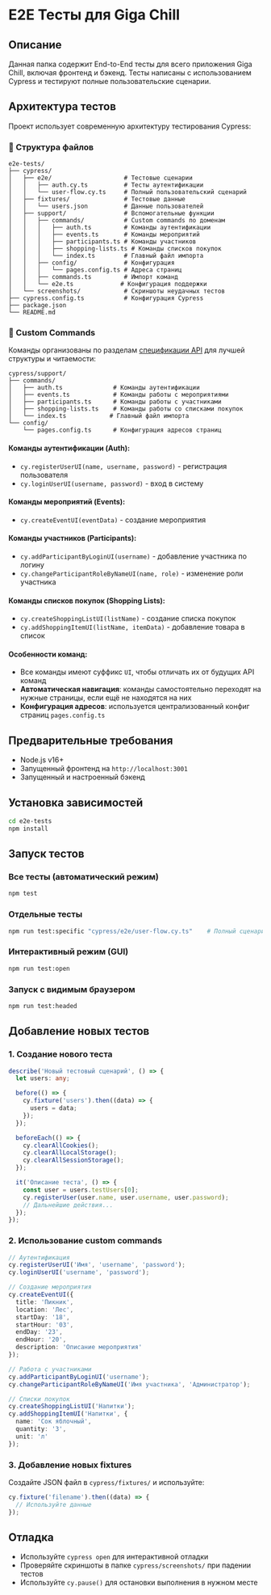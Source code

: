 # E2E Тесты для Giga Chill

## Описание

Данная папка содержит End-to-End тесты для всего приложения Giga Chill, включая фронтенд и бэкенд. Тесты написаны с использованием Cypress и тестируют полные пользовательские сценарии.

## Архитектура тестов

Проект использует современную архитектуру тестирования Cypress:

### 📁 Структура файлов

```
e2e-tests/
├── cypress/
│   ├── e2e/                    # Тестовые сценарии
│   │   ├── auth.cy.ts          # Тесты аутентификации
│   │   └── user-flow.cy.ts     # Полный пользовательский сценарий
│   ├── fixtures/               # Тестовые данные
│   │   └── users.json          # Данные пользователей
│   ├── support/                # Вспомогательные функции
│   │   ├── commands/           # Custom commands по доменам
│   │   │   ├── auth.ts         # Команды аутентификации
│   │   │   ├── events.ts       # Команды мероприятий
│   │   │   ├── participants.ts # Команды участников
│   │   │   ├── shopping-lists.ts # Команды списков покупок
│   │   │   └── index.ts        # Главный файл импорта
│   │   ├── config/             # Конфигурация
│   │   │   └── pages.config.ts # Адреса страниц
│   │   ├── commands.ts         # Импорт команд
│   │   └── e2e.ts             # Конфигурация поддержки
│   └── screenshots/            # Скриншоты неудачных тестов
├── cypress.config.ts           # Конфигурация Cypress
├── package.json
└── README.md
```

### 🔧 Custom Commands

Команды организованы по разделам [спецификации API](../openapi/api.yml) для лучшей структуры и читаемости:

```
cypress/support/
├── commands/
│   ├── auth.ts              # Команды аутентификации
│   ├── events.ts            # Команды работы с мероприятиями
│   ├── participants.ts      # Команды работы с участниками
│   ├── shopping-lists.ts    # Команды работы со списками покупок
│   └── index.ts            # Главный файл импорта
└── config/
    └── pages.config.ts      # Конфигурация адресов страниц
```

#### Команды аутентификации (Auth):
- `cy.registerUserUI(name, username, password)` - регистрация пользователя
- `cy.loginUserUI(username, password)` - вход в систему

#### Команды мероприятий (Events):
- `cy.createEventUI(eventData)` - создание мероприятия

#### Команды участников (Participants):
- `cy.addParticipantByLoginUI(username)` - добавление участника по логину
- `cy.changeParticipantRoleByNameUI(name, role)` - изменение роли участника

#### Команды списков покупок (Shopping Lists):
- `cy.createShoppingListUI(listName)` - создание списка покупок
- `cy.addShoppingItemUI(listName, itemData)` - добавление товара в список

#### Особенности команд:
- Все команды имеют суффикс `UI`, чтобы отличать их от будущих API команд
- **Автоматическая навигация**: команды самостоятельно переходят на нужные страницы, если ещё не находятся на них
- **Конфигурация адресов**: используется централизованный конфиг страниц `pages.config.ts`

## Предварительные требования

- Node.js v16+
- Запущенный фронтенд на `http://localhost:3001`
- Запущенный и настроенный бэкенд

## Установка зависимостей

```bash
cd e2e-tests
npm install
```

## Запуск тестов

### Все тесты (автоматический режим)
```bash
npm test
```

### Отдельные тесты
```bash
npm run test:specific "cypress/e2e/user-flow.cy.ts"    # Полный сценарий
```

### Интерактивный режим (GUI)
```bash
npm run test:open
```

### Запуск с видимым браузером
```bash
npm run test:headed
```

## Добавление новых тестов

### 1. Создание нового теста
```typescript
describe('Новый тестовый сценарий', () => {
  let users: any;

  before(() => {
    cy.fixture('users').then((data) => {
      users = data;
    });
  });

  beforeEach(() => {
    cy.clearAllCookies();
    cy.clearAllLocalStorage();
    cy.clearAllSessionStorage();
  });

  it('Описание теста', () => {
    const user = users.testUsers[0];
    cy.registerUser(user.name, user.username, user.password);
    // Дальнейшие действия...
  });
});
```

### 2. Использование custom commands
```typescript
// Аутентификация
cy.registerUserUI('Имя', 'username', 'password');
cy.loginUserUI('username', 'password');

// Создание мероприятия
cy.createEventUI({
  title: 'Пикник',
  location: 'Лес',
  startDay: '18',
  startHour: '03',
  endDay: '23',
  endHour: '20',
  description: 'Описание мероприятия'
});

// Работа с участниками
cy.addParticipantByLoginUI('username');
cy.changeParticipantRoleByNameUI('Имя участника', 'Администратор');

// Списки покупок
cy.createShoppingListUI('Напитки');
cy.addShoppingItemUI('Напитки', {
  name: 'Сок яблочный',
  quantity: '3',
  unit: 'л'
});
```

### 3. Добавление новых fixtures
Создайте JSON файл в `cypress/fixtures/` и используйте:
```typescript
cy.fixture('filename').then((data) => {
  // Используйте данные
});
```

## Отладка

- Используйте `cypress open` для интерактивной отладки
- Проверяйте скриншоты в папке `cypress/screenshots/` при падении тестов
- Используйте `cy.pause()` для остановки выполнения в нужном месте
